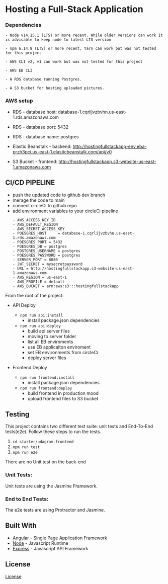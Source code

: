 # Hosting a Full-Stack Application

### Dependencies

```
- Node v14.15.1 (LTS) or more recent. While older versions can work it is advisable to keep node to latest LTS version

- npm 6.14.8 (LTS) or more recent, Yarn can work but was not tested for this project

- AWS CLI v2, v1 can work but was not tested for this project

- AWS EB CLI

- A RDS database running Postgres.

- A S3 bucket for hosting uploaded pictures.

```

### AWS setup

- RDS - database host: database-1.cqrlijvzbvhn.us-east-1.rds.amazonaws.com
- RDS - database port: 5432
- RDS - database name: postgres

- Elastic Beanstalk - backend: http://hostingfullstackapp-env.eba-przh3pci.us-east-1.elasticbeanstalk.com/api/v0

- S3 Bucket - frontend: http://hostingfullstackapp.s3-website-us-east-1.amazonaws.com

## CI/CD PIPELINE

- push the updated code to github dev branch
- merage the code to main
- connect circleCi to github repo
- add environment variables to your circleCi pipeline
  ```
  - AWS_ACCESS_KEY_ID
  - AWS_DEFAULT_REGION
  - AWS_SECRET_ACCESS_KEY
  - POESGRES_HOST     = database-1.cqrlijvzbvhn.us-east-1.rds.amazonaws.com
  - POESGRES_PORT = 5432
  - POESGRES_DB = postgres
  - POSTGRES_USERNAME = postgres
  - POESGRES_PASSWORD = postgres
  - SERVER_PORT = 8080
  - JWT_SECRET = mysecretpassword
  - URL = http://hostingfullstackapp.s3-website-us-east-1.amazonaws.com
  - AWS_REGION = us-east-1
  - AWS_PROFILE = default
  - AWS_BUCKET = arn:aws:s3:::hostingfullstackapp
  ```

From the root of the project:

- API Deploy

  - `npm run api:install`
    - install package.json dependencies
  - `npm run api:deploy`
    - build api server files
    - moving to server folder
    - list all EB enviroments
    - use EB applicalton enviroment
    - set EB environments from circleCi
    - deploy server files

- Frontend Deploy
  - `npm run frontend:install`
    - install package.json dependencies
  - `npm run frontend:deploy`
    - build frontend in production mood
    - upload frontend files to S3 bucket

## Testing

This project contains two different test suite: unit tests and End-To-End tests(e2e). Follow these steps to run the tests.

1. `cd starter/udagram-frontend`
1. `npm run test`
1. `npm run e2e`

There are no Unit test on the back-end

### Unit Tests:

Unit tests are using the Jasmine Framework.

### End to End Tests:

The e2e tests are using Protractor and Jasmine.

## Built With

- [Angular](https://angular.io/) - Single Page Application Framework
- [Node](https://nodejs.org) - Javascript Runtime
- [Express](https://expressjs.com/) - Javascript API Framework

## License

[License](LICENSE.txt)
